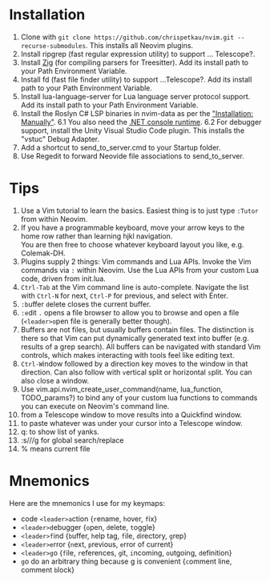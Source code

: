 # Installation
1. Clone with `git clone https://github.com/chrispetkau/nvim.git --recurse-submodules`. This installs all Neovim
plugins.
2. Install ripgrep (fast regular expression utility) to support ... Telescope?.
3. Install [Zig](https://ziglang.org/download/) (for compiling parsers for Treesitter). Add its install path to your 
Path Environment Variable.
4. Install fd (fast file finder utility) to support ...Telescope?. Add its install path to your Path Environment 
Variable.
5. Install lua-language-server for Lua language server protocol support. Add its install path to your Path Environment 
Variable.
6. Install the Roslyn C# LSP binaries in nvim-data as per the ["Installation: Manually"](https://github.com/seblyng/roslyn.nvim).
6.1 You also need the [.NET console runtime](https://dotnet.microsoft.com/en-us/download/dotnet/9.0/runtime?cid=getdotnetcore&os=windows&arch=x64).
6.2 For debugger support, install the Unity Visual Studio Code plugin. This installs the "vstuc" Debug Adapter.
7. Add a shortcut to send_to_server.cmd to your Startup folder.
8. Use Regedit to forward Neovide file associations to send_to_server.

# Tips
1. Use a Vim tutorial to learn the basics. Easiest thing is to just type `:Tutor` from within Neovim.
2. If you have a programmable keyboard, move your arrow keys to the home row rather than learning hjkl navigation.  
You are then free to choose whatever keyboard layout you like, e.g. Colemak-DH.
3. Plugins supply 2 things: Vim commands and Lua APIs. Invoke the Vim commands via `:` within Neovim. Use the Lua APIs
from your custom Lua code, driven from init.lua.
4. `Ctrl-Tab` at the Vim command line is auto-complete. Navigate the list with `Ctrl-N` for next, `Ctrl-P` for previous, and
select with Enter.
5. `:b`uffer `d`elete closes the current buffer.
6. `:e`dit `.` opens a file browser to allow you to browse and open a file (`<leader>o`pen file is generally better
though).
7. Buffers are not files, but usually buffers contain files. The distinction is there so that Vim can put dynamically
generated text into buffer (e.g. results of a grep search). All buffers can be navigated with standard Vim controls,
which makes interacting with tools feel like editing text.
8. `Ctrl-W`indow followed by a direction key moves to the window in that direction. Can also follow with `v`ertical
split or horizontal `s`plit. You can also `c`lose a window.
9. Use vim.api.nvim_create_user_command(name, lua_function, TODO_params?) to bind any of your custom lua functions
to commands you can execute on Neovim's command line.
10. <C-q> from a Telescope window to move results into a Quickfind window.
11. <C-r> <C-w> to paste whatever was under your cursor into a Telescope window.
12. q: to show list of yanks.
13. :s/<find>/<replace>/g for global search/replace
14. % means current file

# Mnemonics
Here are the mnemonics I use for my keymaps:
- code `<leader>a`ction {`r`ename, `h`over, `f`ix}
- `<leader>d`ebugger {`o`pen, `d`elete, `t`oggle}
- `<leader>f`ind {`b`uffer, `h`elp tag, `f`ile, `d`irectory, `g`rep}
- `<leader>e`rror {`n`ext, `p`revious, `e`rror of current}
- `<leader>g`o {`f`ile, `r`eferences, `g`it, `i`ncoming, `o`utgoing, `d`efinition}
- `g`o do an arbitrary thing because g is convenient {`c`omment line, comment `b`lock}

